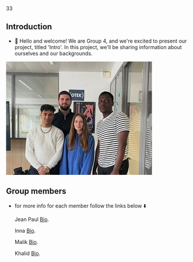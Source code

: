 33

## Introduction

- 👋 Hello and welcome! We are Group 4, and we're excited to present our
  project, titled 'Intro'. In this project, we'll be sharing information about
  ourselves and our backgrounds.

![photo](/members/img/groupimg.jpg)

## Group members

- for more info for each member follow the links below ⬇️

  Jean Paul
  [Bio](https://github.com/BF-FrontEnd-class/home/blob/main/student-bios/iradukundajp.md).

  Inna
  [Bio](https://github.com/BF-FrontEnd-class/home/blob/main/student-bios/inna9Z.md).

  Malik
  [Bio](https://github.com/BF-FrontEnd-class/home/blob/main/student-bios/Abdul-MalikSardalov.md).

  Khalid
  [Bio](https://github.com/BF-FrontEnd-class/workflows-group4-intro/blob/main/members/khalid.md).

